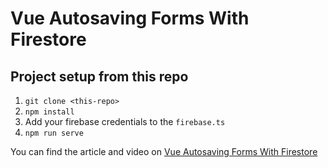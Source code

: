 # Vue Autosaving Forms With Firestore

## Project setup from this repo
1. `git clone <this-repo>`
2. `npm install`
3.  Add your firebase credentials to the `firebase.ts`
4. `npm run serve`

You can find the article and video on [Vue Autosaving Forms With Firestore](https://fireship.io/lessons/vue-autosaving-forms-with-firestore/)